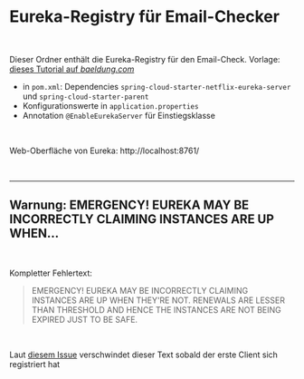 # Eureka-Registry für Email-Checker #

<br>

Dieser Ordner enthält die Eureka-Registry für den Email-Check.
Vorlage: [dieses Tutorial auf *baeldung.com*](https://www.baeldung.com/spring-cloud-netflix-eureka#Eureka)

* in `pom.xml`: Dependencies `spring-cloud-starter-netflix-eureka-server` und `spring-cloud-starter-parent`
* Konfigurationswerte in `application.properties`
* Annotation `@EnableEurekaServer` für Einstiegsklasse

<br>

Web-Oberfläche von Eureka: http://localhost:8761/

<br>

----

## Warnung: EMERGENCY! EUREKA MAY BE INCORRECTLY CLAIMING INSTANCES ARE UP WHEN...

<br>

Kompletter Fehlertext:

> EMERGENCY! EUREKA MAY BE INCORRECTLY CLAIMING INSTANCES ARE UP WHEN THEY'RE NOT. RENEWALS ARE LESSER THAN THRESHOLD AND HENCE THE INSTANCES ARE NOT BEING EXPIRED JUST TO BE SAFE.

<br>

Laut [diesem Issue](https://github.com/spring-cloud/spring-cloud-netflix/issues/1195) verschwindet dieser Text sobald der erste Client sich registriert hat
